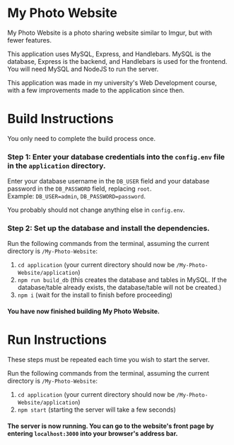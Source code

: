 # My Photo Website
My Photo Website is a photo sharing website similar to Imgur, but with fewer features.

This application uses MySQL, Express, and Handlebars. MySQL is the database, Express is the backend, and Handlebars is used for the frontend.\
You will need MySQL and NodeJS to run the server.

This application was made in my university's Web Development course, with a few improvements made to the application since then.

# Build Instructions
You only need to complete the build process once.

### Step 1: Enter your database credentials into the `config.env` file in the `application` directory.
Enter your database username in the `DB_USER` field and your database password in the `DB_PASSWORD` field, replacing `root`.\
Example: `DB_USER=admin`, `DB_PASSWORD=password`.

You probably should not change anything else in `config.env`.

### Step 2: Set up the database and install the dependencies.
Run the following commands from the terminal, assuming the current directory is `/My-Photo-Website`:
1. `cd application` (your current directory should now be `/My-Photo-Website/application`)
2. `npm run build_db` (this creates the database and tables in MySQL. If the database/table already exists,
the database/table will not be created.)
3. `npm i` (wait for the install to finish before proceeding)

#### You have now finished building My Photo Website.

# Run Instructions
These steps must be repeated each time you wish to start the server.

Run the following commands from the terminal, assuming the current directory is `/My-Photo-Website`:
1. `cd application` (your current directory should now be `/My-Photo-Website/application`)
2. `npm start` (starting the server will take a few seconds)

#### The server is now running. You can go to the website's front page by entering `localhost:3000` into your browser's address bar.
